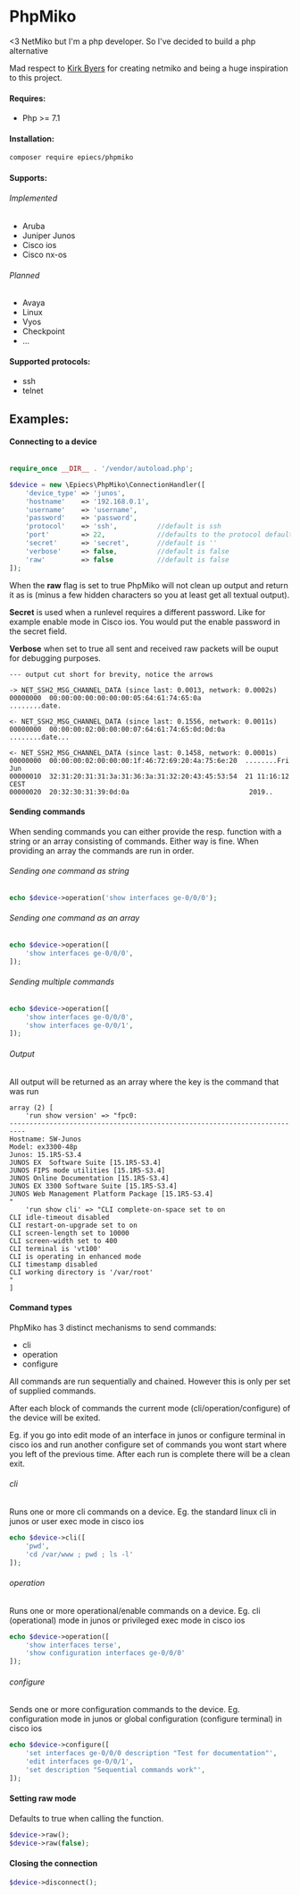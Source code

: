 PhpMiko
=======

<3 NetMiko but I'm a php developer. So I've decided to build a php alternative

Mad respect to [Kirk Byers](https://github.com/ktbyers/netmiko) for creating netmiko and being a huge inspiration to this project.

#### Requires:

- Php >= 7.1

#### Installation:

```bash
composer require epiecs/phpmiko
```

#### Supports:

###### Implemented

- Aruba
- Juniper Junos
- Cisco ios
- Cisco nx-os

###### Planned

- Avaya
- Linux
- Vyos
- Checkpoint
- ...

#### Supported protocols:

- ssh
- telnet

## Examples:

#### Connecting to a device

```php

require_once __DIR__ . '/vendor/autoload.php';

$device = new \Epiecs\PhpMiko\ConnectionHandler([
	'device_type' => 'junos',
	'hostname'    => '192.168.0.1',
	'username'    => 'username',
	'password'    => 'password',
    'protocol'    => 'ssh',          //default is ssh
	'port'        => 22,             //defaults to the protocol default if not set
	'secret'      => 'secret',       //default is ''
	'verbose'     => false,          //default is false
	'raw'         => false           //default is false
]);
```

When the __raw__ flag is set to true PhpMiko will not clean up output and return it as is (minus a few hidden characters so you at least get all textual output).

__Secret__ is used when a runlevel requires a different password. Like for example enable mode in Cisco ios. You would put the enable password in the secret field.

__Verbose__ when set to true all sent and received raw packets will be ouput for debugging purposes.

```plaintext
--- output cut short for brevity, notice the arrows

-> NET_SSH2_MSG_CHANNEL_DATA (since last: 0.0013, network: 0.0002s)
00000000  00:00:00:00:00:00:00:05:64:61:74:65:0a           ........date.

<- NET_SSH2_MSG_CHANNEL_DATA (since last: 0.1556, network: 0.0011s)
00000000  00:00:00:02:00:00:00:07:64:61:74:65:0d:0d:0a     ........date...

<- NET_SSH2_MSG_CHANNEL_DATA (since last: 0.1458, network: 0.0001s)
00000000  00:00:00:02:00:00:00:1f:46:72:69:20:4a:75:6e:20  ........Fri Jun
00000010  32:31:20:31:31:3a:31:36:3a:31:32:20:43:45:53:54  21 11:16:12 CEST
00000020  20:32:30:31:39:0d:0a                              2019..
```

#### Sending commands

When sending commands you can either provide the resp. function with a string or an array consisting of commands. Either way is fine. When providing an array the commands are run in order.

###### Sending one command as string

```php
echo $device->operation('show interfaces ge-0/0/0');
```

###### Sending one command as an array

```php
echo $device->operation([
	'show interfaces ge-0/0/0',
]);
```

###### Sending multiple commands

```php
echo $device->operation([
	'show interfaces ge-0/0/0',
	'show interfaces ge-0/0/1',
]);
```

###### Output

All output will be returned as an array where the key is the command that was run

```plaintext
array (2) [
    'run show version' => "fpc0:
--------------------------------------------------------------------------
Hostname: SW-Junos
Model: ex3300-48p
Junos: 15.1R5-S3.4
JUNOS EX  Software Suite [15.1R5-S3.4]
JUNOS FIPS mode utilities [15.1R5-S3.4]
JUNOS Online Documentation [15.1R5-S3.4]
JUNOS EX 3300 Software Suite [15.1R5-S3.4]
JUNOS Web Management Platform Package [15.1R5-S3.4]
"
    'run show cli' => "CLI complete-on-space set to on
CLI idle-timeout disabled
CLI restart-on-upgrade set to on
CLI screen-length set to 10000
CLI screen-width set to 400
CLI terminal is 'vt100'
CLI is operating in enhanced mode
CLI timestamp disabled
CLI working directory is '/var/root'
"
]
```

#### Command types

PhpMiko has 3 distinct mechanisms to send commands:

- cli
- operation
- configure

All commands are run sequentially and chained. However this is only per set of supplied commands.

After each block of commands the current mode (cli/operation/configure) of the device will be exited.

Eg. if you go into edit mode of an interface in junos or configure terminal in cisco ios and run another configure set of commands you wont start where you left of the previous time. After each run is complete there will be a clean exit.

###### cli

Runs one or more cli commands on a device.
Eg. the standard linux cli in junos or user exec mode in cisco ios

```php
echo $device->cli([
	'pwd',
	'cd /var/www ; pwd ; ls -l'
]);
```

###### operation

Runs one or more operational/enable commands on a device.
Eg. cli (operational) mode in junos or privileged exec mode in cisco ios


```php
echo $device->operation([
	'show interfaces terse',
	'show configuration interfaces ge-0/0/0'
]);
```

###### configure

Sends one or more configuration commands to the device.
Eg. configuration mode in junos or global configuration (configure terminal) in cisco ios

```php
echo $device->configure([
	'set interfaces ge-0/0/0 description "Test for documentation"',
	'edit interfaces ge-0/0/1',
	'set description "Sequential commands work"',
]);
```

#### Setting raw mode

Defaults to true when calling the function.

```php
$device->raw();
$device->raw(false);
```

#### Closing the connection

```php
$device->disconnect();
```
